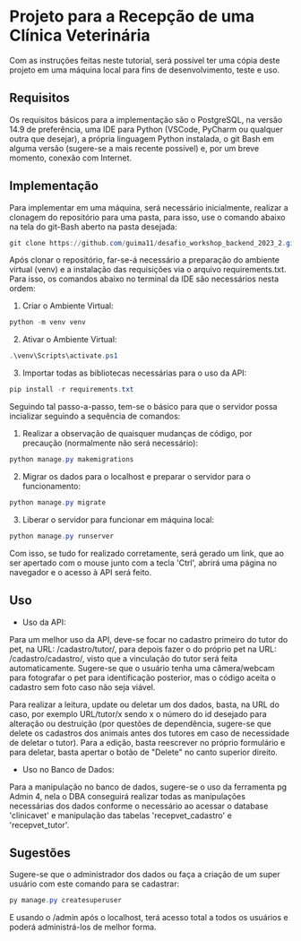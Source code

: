 # Projeto para a Recepção de uma Clínica Veterinária

Com as instruções feitas neste tutorial, será possível ter uma cópia deste projeto em uma máquina local para fins de desenvolvimento, teste e uso.


## Requisitos

Os requisitos básicos para a implementação são o PostgreSQL, na versão 14.9 de preferência, uma IDE para Python (VSCode, PyCharm ou qualquer outra que desejar), a própria linguagem Python instalada, o git Bash em alguma versão (sugere-se a mais recente possível) e, por um breve momento, conexão com Internet.


## Implementação

Para implementar em uma máquina, será necessário inicialmente, realizar a clonagem do repositório para uma pasta, para isso, use o comando abaixo na tela do git-Bash aberto na pasta desejada:

```ps1
git clone https://github.com/guima11/desafio_workshop_backend_2023_2.git
```

Após clonar o repositório, far-se-á necessário a preparação do ambiente virtual (venv) e a instalação das requisições via o arquivo requirements.txt. Para isso, os comandos abaixo no terminal da IDE são necessários nesta ordem:

1. Criar o Ambiente Virtual:

```ps1
python -m venv venv
```

2. Ativar o Ambiente Virtual:

```ps1 
.\venv\Scripts\activate.ps1
```


3. Importar todas as bibliotecas necessárias para o uso da API:

```ps1
pip install -r requirements.txt
```

Seguindo tal passo-a-passo, tem-se o básico para que o servidor possa incializar seguindo a sequência de comandos:

1. Realizar a observação de quaisquer mudanças de código, por precaução (normalmente não será necessário):

```ps1
python manage.py makemigrations
```

2. Migrar os dados para o localhost e preparar o servidor para o funcionamento:

```ps1
python manage.py migrate
```

3. Liberar o servidor para funcionar em máquina local:

```ps1
python manage.py runserver
```

Com isso, se tudo for realizado corretamente, será gerado um link, que ao ser apertado com o mouse junto com a tecla 'Ctrl', abrirá uma página no navegador e o acesso à API será feito.


## Uso 

- Uso da API:

Para um melhor uso da API, deve-se focar no cadastro primeiro do tutor do pet, na URL: /cadastro/tutor/, para depois fazer o do próprio pet na URL: /cadastro/cadastro/, visto que a vinculação do tutor será feita automaticamente. Sugere-se que o usuário tenha uma câmera/webcam para fotografar o pet para identificação posterior, mas o código aceita o cadastro sem foto caso não seja viável.

Para realizar a leitura, update ou deletar um dos dados, basta, na URL do caso, por exemplo URL/tutor/x sendo x o número do id desejado para alteração ou destruição (por questões de dependência, sugere-se que delete os cadastros dos animais antes dos tutores em caso de necessidade de deletar o tutor).
Para a edição, basta reescrever no próprio formulário e para deletar, basta apertar o botão de "Delete" no canto superior direito.


- Uso no Banco de Dados:

Para a manipulação no banco de dados, sugere-se o uso da ferramenta pg Admin 4, nela o DBA conseguirá realizar todas as manipulações necessárias dos dados conforme o necessário ao acessar o database 'clinicavet' e manipulação das tabelas 'recepvet_cadastro' e 'recepvet_tutor'.


## Sugestões

Sugere-se que o administrador dos dados ou faça a criação de um super usuário com este comando para se cadastrar:

```ps1
py manage.py createsuperuser
```

E usando o /admin após o localhost, terá acesso total a todos os usuários e poderá administrá-los de melhor forma.